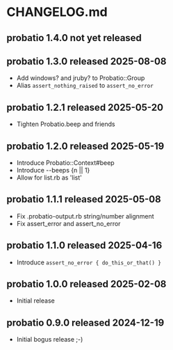 
# CHANGELOG.md


## probatio 1.4.0 not yet released


## probatio 1.3.0 released 2025-08-08

* Add windows? and jruby? to Probatio::Group
* Alias `assert_nothing_raised` to `assert_no_error`


## probatio 1.2.1 released 2025-05-20

* Tighten Probatio.beep and friends


## probatio 1.2.0 released 2025-05-19

* Introduce Probatio::Context#beep
* Introduce --beeps {n || 1}
* Allow for list.rb as 'list'


## probatio 1.1.1 released 2025-05-08

* Fix .probatio-output.rb string/number alignment
* Fix assert_error and assert_no_error


## probatio 1.1.0 released 2025-04-16

* Introduce `assert_no_error { do_this_or_that() }`


## probatio 1.0.0 released 2025-02-08

* Initial release


## probatio 0.9.0 released 2024-12-19

* Initial bogus release ;-)

